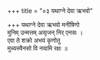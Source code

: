 +++
title = "०३ यथाग्ने देवा ऋभवो"

+++
यथाग्ने देवा ऋभवो मनीषिणो  
मुनिम् उन्मत्तम् असृजन् निर् एनसः ।  
एवा ते शक्रो अभयं कृणोतु  
मुच्यस्वैनसो वि नयामि रक्षः ॥